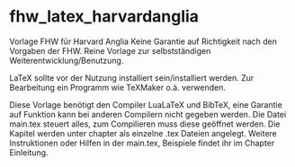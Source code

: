 # fhw_latex_harvardanglia
Vorlage FHW für Harvard Anglia
Keine Garantie auf Richtigkeit nach den Vorgaben der FHW.
Reine Vorlage zur selbstständigen Weiterentwicklung/Benutzung.

LaTeX sollte vor der Nutzung installiert sein/installiert werden.
Zur Bearbeitung ein Programm wie TeXMaker o.ä. verwenden.

Diese Vorlage benötigt den Compiler LuaLaTeX und BibTeX, eine Garantie auf Funktion kann bei anderen Compilern nicht gegeben werden.
Die Datei main.tex steuert alles, zum Compilieren muss diese geöffnet werden.
Die Kapitel werden unter chapter als einzelne .tex Dateien angelegt. 
Weitere Instruktionen oder Hilfen in der main.tex, Beispiele findet ihr im Chapter Einleitung.